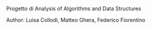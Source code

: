 Progetto di Analysis of Algorithms and Data Structures

Author: Luisa Collodi, Matteo Ghera, Federico Fiorentino